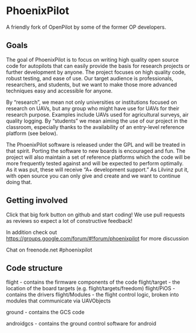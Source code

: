 # PhoenixPilot

A friendly fork of OpenPilot by some of the former OP developers.

## Goals
The goal of PhoenixPilot is to focus on writing high quality open source code for autopilots that can easily provide the basis for research projects or further development by anyone.  The project focuses on high quality code, robust testing, and ease of use. Our target audience is professionals, researchers, and students, but we want to make those more advanced techniques easy and accessible for anyone.

By “research”, we mean not only universities or institutions focused on research on UAVs, but any group who might have use for UAVs for their research purpose. Examples include UAVs used for agricultural surveys, air quality logging. By “students” we mean aiming the use of our project in the classroom, especially thanks to the availability of an entry-level reference platform (see below).

The PhoenixPilot software is released under the GPL and will be treated in that spirit.  Porting the software to new boards is encouraged and fun.  The project will also maintain a set of reference platforms which the code will be more frequently tested against and will be expected to perform optimally.  As it was put, these will receive “A+ development support.”  As Lilvinz put it, with open source you can only give and create and we want to continue doing that.

## Getting involved
Click that big fork button on github and start coding!  We use pull requests as reviews so expect a lot of constructive feedback!

In addition check out https://groups.google.com/forum/#!forum/phoenixpilot for more discussion

Chat on freenode.net #phoenixpilot

## Code structure

flight - contains the firmware components of the code
flight/target - the location of the board targets (e.g. flight/targets/freedom)
flight/PiOS - contains the drivers
flight/Modules - the flight control logic, broken into modules that communicate via UAVObjects

ground - contains the GCS code

androidgcs - contains the ground control software for android

